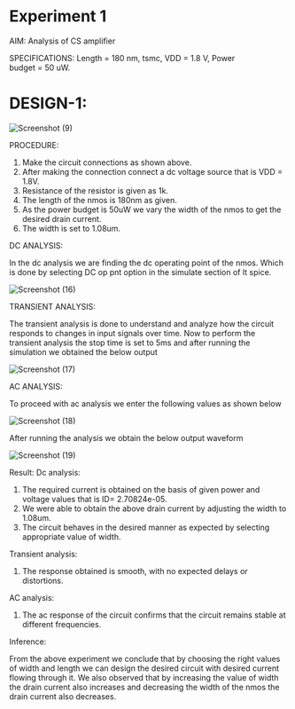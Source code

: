 # Experiment 1

AIM: Analysis of CS amplifier

SPECIFICATIONS: Length = 180 nm, tsmc, VDD = 1.8 V, Power budget = 50 uW.

# DESIGN-1:

![Screenshot (9)](https://github.com/user-attachments/assets/d9fb1059-eb89-4171-b208-372857a43756)

PROCEDURE: 
1. Make the circuit connections as shown above.
2. After making the connection connect a dc voltage source that is VDD = 1.8V.
3. Resistance of the resistor is given as 1k.
4. The length of the nmos is 180nm as given.
5. As the power budget is 50uW we vary the width of the nmos to get the desired drain current.
6. The width is set to 1.08um.

DC ANALYSIS:

In the dc analysis we are finding the dc operating point of the nmos. Which is done by selecting DC op pnt option in the simulate section of lt spice.

![Screenshot (16)](https://github.com/user-attachments/assets/cb8e8e85-7385-488f-a05d-0e46ebfabebe)

TRANSIENT ANALYSIS:

The transient analysis is done to understand and analyze how the circuit responds to changes in input signals over time. Now to perform the transient analysis the stop time is set to 5ms and after running the simulation we obtained the below output

![Screenshot (17)](https://github.com/user-attachments/assets/79c9d7e9-4ae1-47f4-a1d3-11d86f6daa4e)

AC ANALYSIS:

To proceed with ac analysis we enter the following values as shown below

![Screenshot (18)](https://github.com/user-attachments/assets/2a7568da-01cc-4732-a839-ccd2bd1b1143)

After running the analysis we obtain the below output waveform 

![Screenshot (19)](https://github.com/user-attachments/assets/f931d569-7bab-4ca5-baa3-9154f485cdff)

Result:
Dc analysis:
 1. The required current is obtained on the basis of given power and voltage values that is ID= 2.70824e-05.
 2. We were able to obtain the above drain current by adjusting the width to 1.08um.
 3. The circuit behaves in the desired manner as expected by selecting appropriate value of width.

Transient analysis:
 1. The response obtained is smooth, with no expected delays or distortions.

AC analysis: 
 1. The ac response of the circuit confirms that the circuit remains stable at different frequencies.

Inference:

From the above experiment we conclude that by choosing the right values of width and length we can design the desired circuit with desired current flowing through it. We also observed that by increasing the value of width the drain current also increases and decreasing the width of the nmos the drain current also decreases.

